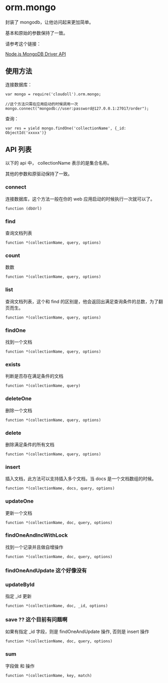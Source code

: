 # orm.mongo

封装了 mongodb，让他访问起来更加简单。

基本和原始的参数保持了一致。

请参考这个链接：

[Node.js MongoDB Driver API](http://mongodb.github.io/node-mongodb-native/2.0/api/)


## 使用方法

连接数据库：

```
var mongo = require('cloudoll').orm.mongo;

//这个方法只需在应用启动的时候调用一次
mongo.connect("mongodb://user:password@127.0.0.1:27017/order");
```

查询：

```
var res = yield mongo.findOne('collectionName', {_id: ObjectId('xxxxx')}

```

## API 列表

以下的 api 中， collectionName 表示的是集合名称。

其他的参数和原驱动保持了一致。

### connect

连接数据库，这个方法一般在你的 web 应用启动的时候执行一次就可以了。

```
function (dbUrl)
```

### find

查询文档列表

```
function *(collectionName, query, options)
```

### count

数数

```
function *(collectionName, query, options)
```

### list

查询文档列表，这个和 find 的区别是，他会返回出满足查询条件的总数，为了翻页而生。

```
function *(collectionName, query, options)
```

### findOne

找到一个文档

```
function *(collectionName, query, options)
```

### exists

判断是否存在满足条件的文档

```
function *(collectionName, query)
```

### deleteOne

删除一个文档

```
function *(collectionName, query, options)
```

### delete

删除满足条件的所有文档

```
function *(collectionName, query, options)
```

### insert

插入文档，此方法可以支持插入多个文档，当 docs 是一个文档数组的时候。

```
function *(collectionName, docs, query, options)
```

### updateOne

更新一个文档

```
function *(collectionName, doc, query, options)
```

### findOneAndIncWithLock

找到一个记录并且做自增操作

```
function *(collectionName, doc, query, options)
```

### findOneAndUpdate 这个好像没有



### updateById

指定 _id 更新

```
function *(collectionName, doc, _id, options)
```


### save ?? 这个目前有问题啊

如果有指定 _id 字段，则是 findOneAndUpdate 操作, 否则是 insert 操作

```
function *(collectionName, doc, query, options)
```

### sum

字段做 和 操作

```
function *(collectionName, key, match)
```